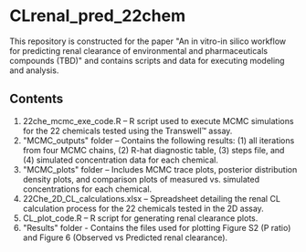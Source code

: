# CLrenal_pred_22chem

This repository is constructed for the paper "An in vitro-in silico workflow for predicting renal clearance of environmental and pharmaceuticals compounds (TBD)" and contains scripts and data for executing modeling and analysis.

## Contents
1. 22che_mcmc_exe_code.R – R script used to execute MCMC simulations for the 22 chemicals tested using the Transwell™ assay.
2. "MCMC_outputs" folder – Contains the following results: (1) all iterations from four MCMC chains, (2) R-hat diagnostic table, (3) steps file, and (4) simulated concentration data for each chemical.
3. "MCMC_plots" folder – Includes MCMC trace plots, posterior distribution density plots, and comparison plots of measured vs. simulated concentrations for each chemical.
4. 22Che_2D_CL_calculations.xlsx – Spreadsheet detailing the renal CL calculation process for the 22 chemicals tested in the 2D assay.
5. CL_plot_code.R – R script for generating renal clearance plots.
6. "Results" folder - Contains the files used for plotting Figure S2 (P ratio) and Figure 6 (Observed vs Predicted renal clearance).
